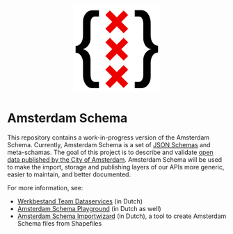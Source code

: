 <div align="center">
  <img src="amsterdam-schema.svg" />
</div>

# Amsterdam Schema

This repository contains a work-in-progress version of the Amsterdam Schema. Currently, Amsterdam Schema is a set of [JSON Schemas](https://json-schema.org/) and meta-schamas. The goal of this project is to describe and validate [open data published by the City of Amsterdam](https://api.data.amsterdam.nl/api/). Amsterdam Schema will be used to make the import, storage and publishing layers of our APIs more generic, easier to maintain, and better documented.

For more information, see:

- [Werkbestand Team Dataservices](https://observablehq.com/@bertspaan/werkbestand-team-dataservices) (in Dutch)
- [Amsterdam Schema Playground](https://observablehq.com/@bertspaan/amsterdam-schema-playground) (in Dutch as well)
- [Amsterdam Schema Importwizard](https://amsterdam-schema-importwizard.glitch.me/) (in Dutch), a tool to create Amsterdam Schema files from Shapefiles
